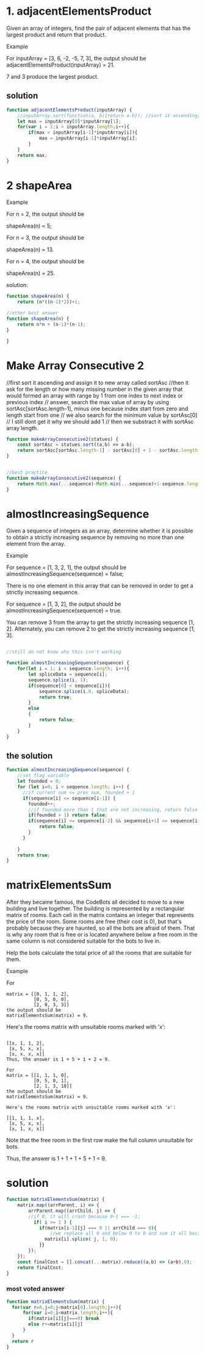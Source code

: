 # 1. adjacentElementsProduct

Given an array of integers, find the pair of adjacent elements that has the largest product and return that product.

Example

For inputArray = [3, 6, -2, -5, 7, 3], the output should be
adjacentElementsProduct(inputArray) = 21.

7 and 3 produce the largest product.

## solution

```js
function adjacentElementsProduct(inputArray) {
    //inputArray.sort(function(a, b){return a-b}); //sort it ascending, apply this if you want looking for the biggest product from all (not adjacent) input
    let max = inputArray[0]*inputArray[1];
    for(var i = 2;i < inputArray.length;i++){
        if(max < inputArray[i-1]*inputArray[i]){
            max = inputArray[i-1]*inputArray[i];
        }   
    }  
    return max;
}
```
# 2 shapeArea

Example

For n = 2, the output should be

shapeArea(n) = 5;

For n = 3, the output should be

shapeArea(n) = 13.

For n = 4, the output should be

shapeArea(n) = 25.

solution:
```js
function shapeArea(n) {
    return (n*((n-1)*2))+1;

//other best answer
function shapeArea(n) {
    return n*n + (n-1)*(n-1);
}

}
```

# Make Array Consecutive 2

//first sort it ascending and assign it to new array called sortAsc
//then it ask for the length or how many missing number in the given array that would formed an array with range by 1 from one index to next index or previous index
// answer, search the max value of array by using sortAsc[sortAsc.length-1], minus one because index start from zero and length start from one
// we also search for the minimum value by sortAsc[0]
// I still dont get it why we should add 1
// then we substract it with sortAsc array length.



```js
function makeArrayConsecutive2(statues) {
    const sortAsc = statues.sort((a,b) => a-b);
    return sortAsc[sortAsc.length-1] - sortAsc[0] + 1 - sortAsc.length;  
}


//best practice
function makeArrayConsecutive2(sequence) {
    return Math.max(...sequence)-Math.min(...sequence)+1-sequence.length
}
```

# almostIncreasingSequence

Given a sequence of integers as an array, determine whether it is possible to obtain a strictly increasing sequence by removing no more than one element from the array.

Example

For sequence = [1, 3, 2, 1], the output should be
almostIncreasingSequence(sequence) = false;

There is no one element in this array that can be removed in order to get a strictly increasing sequence.

For sequence = [1, 3, 2], the output should be
almostIncreasingSequence(sequence) = true.

You can remove 3 from the array to get the strictly increasing sequence [1, 2]. Alternately, you can remove 2 to get the strictly increasing sequence [1, 3].

```js

//still do not know why this isn't working

function almostIncreasingSequence(sequence) {
    for(let i = 1; i < sequence.length; i++){
        let spliceData = sequence[i];
        sequence.splice(i, 1);
        if(sequence[0] < sequence[i]){
            sequence.splice(i,0, spliceData);
            return true;
        }
        else 
        {
            return false;
        }
    }
}
```
## the solution
```js
function almostIncreasingSequence(sequence) {
    //set flag variable
    let founded = 0;
    for (let i=0; i < sequence.length; i++) {
      //if current num <= prev num, founded + 1
      if(sequence[i] <= sequence[i-1]) {
        founded++;
        //if founded more than 1 that are not increasing, return false
        if(founded > 1) return false; 
        if(sequence[i] <= sequence[i-2] && sequence[i+1] <= sequence[i-1]){
            return false; 
        }
      }
       
    } 
    return true;
}

```


# matrixElementsSum
After they became famous, the CodeBots all decided to move to a new building and live together. The building is represented by a rectangular matrix of rooms. Each cell in the matrix contains an integer that represents the price of the room. Some rooms are free (their cost is 0), but that's probably because they are haunted, so all the bots are afraid of them. That is why any room that is free or is located anywhere below a free room in the same column is not considered suitable for the bots to live in.

Help the bots calculate the total price of all the rooms that are suitable for them.

Example

For
```
matrix = [[0, 1, 1, 2], 
          [0, 5, 0, 0], 
          [2, 0, 3, 3]]
the output should be
matrixElementsSum(matrix) = 9.
```

Here's the rooms matrix with unsuitable rooms marked with 'x':
```

[[x, 1, 1, 2], 
 [x, 5, x, x], 
 [x, x, x, x]]
Thus, the answer is 1 + 5 + 1 + 2 = 9.

For
matrix = [[1, 1, 1, 0], 
          [0, 5, 0, 1], 
          [2, 1, 3, 10]]
the output should be
matrixElementsSum(matrix) = 9.

Here's the rooms matrix with unsuitable rooms marked with 'x':

[[1, 1, 1, x], 
 [x, 5, x, x], 
 [x, 1, x, x]]

```
Note that the free room in the first row make the full column unsuitable for bots.

Thus, the answer is 1 + 1 + 1 + 5 + 1 = 9.

# solution

```js
function matrixElementsSum(matrix) {
    matrix.map((arrParent, i) => {
        arrParent.map((arrChild, j) => {
        //if 0, it will crash because 0-1 === -1;
          if( i >= 1 ) {
            if(matrix[i-1][j] === 0 || arrChild === 0){
                //we replace all 0 and below 0 to 0 and sum it all because 0 is 0 not affecting result of sum value.
              matrix[i].splice( j, 1, 0);
            }}
        });
    });
    const finalCost = [].concat(...matrix).reduce((a,b) => (a+b),0);
    return finalCost;
}
```

### most voted answer

```js
function matrixElementsSum(matrix) {
  for(var r=0,j=0;j<matrix[0].length;j++){
      for(var i=0;i<matrix.length;i++){
        if(matrix[i][j]===0) break
        else r+=matrix[i][j]
      }
  }
  return r
}
```





